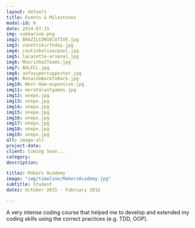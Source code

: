```yaml
---
layout: default
title: Events & Milestones
modal-id: 6
date: 2014-07-15
img: submarine.png
img2: BRAZILCONSECUTIVE.jpg
img3: zanettibirthday.jpg
img4: coutinholiverpool.jpg
img5: lacazette-arsenal.jpg
img6: Mourinho2Teams.jpg
img7: BALECL.jpg
img8: uefasupercupposter.jpg
img9: RonaldoBackToBack.jpg
img10: West-Ham-expensive.jpg
img11: moratalastgames.jpg
img12: onepx.jpg
img13: onepx.jpg
img14: onepx.jpg
img15: onepx.jpg
img16: onepx.jpg
img17: onepx.jpg
img18: onepx.jpg
img19: onepx.jpg
alt: image-alt
project-date:
client: Coming Soon...
category:
description:

titlez: Makers Academy
image: "img/timeline/MakersAcademy.jpg"
subtitle: Student
datez: October 2015 - February 2016

---
```

A very intense coding course that helped me to develop and extended my coding skills using the
correct practices (e.g. TDD, OOP).
